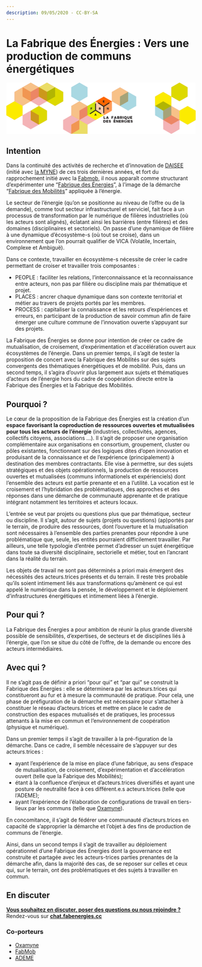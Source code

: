 ```yaml
---
description: 09/05/2020 - CC-BY-SA
---
```


# La Fabrique des Énergies : Vers une production de communs énergétiques

![](.gitbook/assets/bandeau_fabrique-des-energies.png)



## Intention

Dans la continuité des activités de recherche et d’innovation de [DAISEE](http://daisee.org) \(initié avec [la MYNE](http://lamyne.org)\) de ces trois dernières années, et fort du rapprochement initié avec la [Fab](http://lafabriquedesmobilites.fr/)[mob](http://lafabriquedesmobilites.fr/), il nous apparaît comme structurant d’expérimenter une “[Fabrique des Énergies](https://fabenergies.cc)”, à l’image de la démarche “[Fabrique des Mobilités](https://wiki.lafabriquedesmobilites.fr/wiki/Accueil)” appliquée à l’énergie.

Le secteur de l’énergie \(qu’on se positionne au niveau de l’offre ou de la demande\), comme tout secteur infrastructurel et serviciel, fait face à un processus de transformation par le numérique de filières industrielles \(où les acteurs sont alignés\), éclatant ainsi les barrières \(entre filières\) et des domaines \(disciplinaires et sectoriels\). On passe d’une dynamique de filière à une dynamique d’écosystème-s \(où tout se croise\), dans un environnement que l’on pourrait qualifier de VICA \(Volatile, Incertain, Complexe et Ambiguë\).

Dans ce contexte, travailler en écosystème-s nécessite de créer le cadre permettant de croiser et travailler trois composantes :

*  PEOPLE : faciliter les relations, l’interconnaissance et la reconnaissance entre acteurs, non pas par filière ou discipline mais par thématique et projet.
*  PLACES : ancrer chaque dynamique dans son contexte territorial et métier au travers de projets portés par les membres.
*  PROCESS : capitaliser la connaissance et les retours d’expériences et erreurs, en participant de la production de savoir commun afin de faire émerger une culture commune de l’innovation ouverte s’appuyant sur des projets.

La Fabrique des Énergies se donne pour intention de créer ce cadre de mutualisation, de croisement, d’expérimentation et d’accélération ouvert aux écosystèmes de l’énergie. Dans un premier temps, il s’agit de tester la proposition de concert avec la Fabrique des Mobilités sur des sujets convergents des thématiques énergétiques et de mobilité. Puis, dans un second temps, il s’agira d’ouvrir plus largement aux sujets et thématiques d’acteurs de l’énergie hors du cadre de coopération directe entre la Fabrique des Énergies et la Fabrique des Mobilités.

## Pourquoi ?

Le cœur de la proposition de la Fabrique des Énergies est la création d’un **espace favorisant la coproduction de ressources ouvertes et mutualisées pour tous les acteurs de l’énergie** \(industries, collectivités, agences, collectifs citoyens, associations …\). Il s’agit de proposer une organisation complémentaire aux organisations en consortium, groupement, cluster ou pôles existantes, fonctionnant sur des logiques dites d’open innovation et produisant de la connaissance et de l’expérience \(principalement\) à destination des membres contractants. Elle vise à permettre, sur des sujets stratégiques et des objets opérationnels, la production de ressources ouvertes et mutualisées \(communs informationels et expérienciels\) dont l’ensemble des acteurs est partie prenante et en a l’utilité. La vocation est le croisement et l’hybridation des problématiques, des approches et des réponses dans une démarche de communauté apprenante et de pratique intégrant notamment les territoires et acteurs locaux.

L’entrée se veut par projets ou questions plus que par thématique, secteur ou discipline. Il s’agit, autour de sujets \(projets ou questions\) \(ap\)portés par le terrain, de produire des ressources, dont l’ouverture et la mutualisation sont nécessaires à l’ensemble des parties prenantes pour répondre à une problématique que, seule, les entités pourraient difficilement travailler. Par ailleurs, une telle typologie d’entrée permet d’adresser un sujet énergétique dans toute sa diversité disciplinaire, sectorielle et métier, tout en l’ancrant dans la réalité du terrain.

Les objets de travail ne sont pas déterminés a priori mais émergent des nécessités des acteurs.trices présents et du terrain. Il reste très probable qu’ils soient intimement liés aux transformations qu’amènent ce qui est appelé le numérique dans la pensée, le développement et le déploiement d’infrastructures énergétiques et intimement liées à l’énergie.

## Pour qui ?

La Fabrique des Énergies a pour ambition de réunir la plus grande diversité possible de sensibilités, d’expertises, de secteurs et de disciplines liés à l’énergie, que l’on se situe du côté de l’offre, de la demande ou encore des acteurs intermédiaires.

## Avec qui ?

Il ne s’agit pas de définir a priori “pour qui” et “par qui” se construit la Fabrique des Énergies : elle se déterminera par les acteurs.trices qui constitueront au fur et à mesure la communauté de pratique. Pour cela, une phase de préfiguration de la démarche est nécessaire pour s’attacher à constituer le réseau d’acteurs.trices et mettre en place le cadre de construction des espaces mutualisés et de pratiques, les processus attenants à la mise en commun et l’environnement de coopération \(physique et numérique\).

Dans un premier temps il s’agit de travailler à la pré-figuration de la démarche. Dans ce cadre, il semble nécessaire de s’appuyer sur des acteurs.trices :

*  ayant l’expérience de la mise en place d’une fabrique, au sens d’espace de mutualisation, de croisement, d’expérimentation et d’accélération ouvert \(telle que la Fabrique des Mobilités\);
*  étant à la confluence d’enjeux et d’acteurs.trices diversifiés et ayant une posture de neutralité face à ces différent.e.s acteurs.trices \(telle que l’ADEME\);
*  ayant l’expérience de l’élaboration de configurations de travail en tiers-lieux par les communs \(telle que [Oxamyne](https://oxamyne.coop)\).

En concomitance, il s’agit de fédérer une communauté d’acteurs.trices en capacité de s’approprier la démarche et l’objet à des fins de production de communs de l’énergie.

Ainsi, dans un second temps il s’agit de travailler au déploiement opérationnel d’une Fabrique des Énergies dont la gouvernance est construite et partagée avec les acteurs-trices parties prenantes de la démarche afin, dans la majorité des cas, de se reposer sur celles et ceux qui, sur le terrain, ont des problématiques et des sujets à travailler en commun.

## En discuter

[**Vous souhaitez en discuter, poser des questions ou nous rejoindre ?**](https://chat.fabenergies.cc) Rendez-vous sur [**chat.fabenergies.cc**](https://chat.fabenergies.cc)

### Co-porteurs

*  [Oxamyne](https://oxamyne.org)
*  [FabMob](http://lafabriquedesmobilites.fr/)
*  [ADEME](http://ademe.fr)

